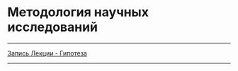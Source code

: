 # Методология научных исследований

---  

[Запись Лекции - Гипотеза](https://bbb6.psaa.ru/playback/presentation/2.3/c53ddb2862a4beb89e00b931c76ae39e924c3c35-1662641459022)  

---  
